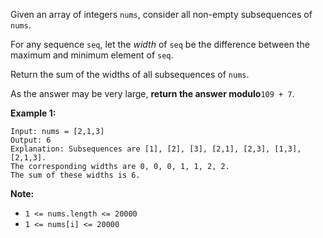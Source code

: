 Given an array of integers `nums`, consider all non-empty subsequences of
`nums`.

For any sequence `seq`, let the  _width_  of `seq` be the difference between
the maximum and minimum element of `seq`.

Return the sum of the widths of all subsequences of `nums`.

As the answer may be very large, **return the answer modulo**`109 + 7`.



**Example 1:**

    
    
    Input: nums = [2,1,3]
    Output: 6
    Explanation: Subsequences are [1], [2], [3], [2,1], [2,3], [1,3], [2,1,3].
    The corresponding widths are 0, 0, 0, 1, 1, 2, 2.
    The sum of these widths is 6.
    



**Note:**

  * `1 <= nums.length <= 20000`
  * `1 <= nums[i] <= 20000`

